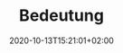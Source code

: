 ---
title: "Bedeutung"
description: "Wie die Belastungsanalyse den Konstruktionsprozess unterstützt"
lead: "Wie die Belastungsanalyse den Konstruktionsprozess unterstützt"
date: 2020-10-13T15:21:01+02:00
lastmod: 2020-10-13T15:21:01+02:00
draft: false
images: []
menu:
  belastungsanalyse:
    parent: "grundlagen"
weight: 20
toc: true
---